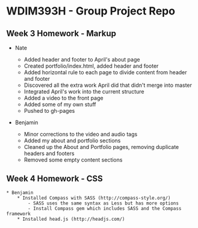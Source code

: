 # WDIM393H - Group Project Repo

## Week 3 Homework - Markup

  * Nate
    * Added header and footer to April's about page
    * Created portfolio/index.html, added header and footer
    * Added horizontal rule to each page to divide content from header and footer
    * Discovered all the extra work April did that didn't merge into master
    * Integrated April's work into the current structure
    * Added a video to the front page
    * Added some of my own stuff
    * Pushed to gh-pages

  * Benjamin
  	* Minor corrections to the video and audio tags
  	* Added my about and portfolio sections
  	* Cleaned up the About and Portfolio pages, removing duplicate headers and footers
  	* Removed some empty content sections

## Week 4 Homework - CSS

	* Benjamin
		* Installed Compass with SASS (http://compass-style.org/)
			- SASS uses the same syntax as Less but has more options
			- Install Compass gem which includes SASS and the Compass framework
		* Installed head.js (http://headjs.com/)
